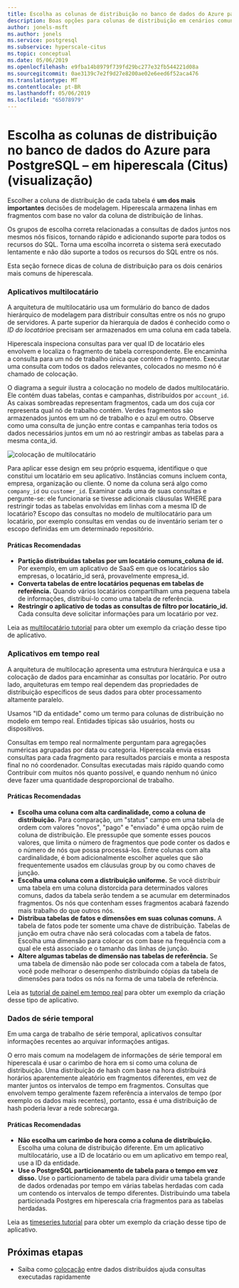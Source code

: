 ```yaml
---
title: Escolha as colunas de distribuição no banco de dados do Azure para PostgreSQL – em hiperescala (Citus) (visualização)
description: Boas opções para colunas de distribuição em cenários comuns de hiperescala
author: jonels-msft
ms.author: jonels
ms.service: postgresql
ms.subservice: hyperscale-citus
ms.topic: conceptual
ms.date: 05/06/2019
ms.openlocfilehash: e9fba14b8979f739fd29bc277e32fb544221d08a
ms.sourcegitcommit: 0ae3139c7e2f9d27e8200ae02e6eed6f52aca476
ms.translationtype: MT
ms.contentlocale: pt-BR
ms.lasthandoff: 05/06/2019
ms.locfileid: "65078979"
---
```

# <a name="choose-distribution-columns-in-azure-database-for-postgresql--hyperscale-citus-preview"></a>Escolha as colunas de distribuição no banco de dados do Azure para PostgreSQL – em hiperescala (Citus) (visualização)

Escolher a coluna de distribuição de cada tabela é **um dos mais importantes** decisões de modelagem. Hiperescala armazena linhas em fragmentos com base no valor da coluna de distribuição de linhas.

Os grupos de escolha correta relacionadas a consultas de dados juntos nos mesmos nós físicos, tornando rápido e adicionando suporte para todos os recursos do SQL. Torna uma escolha incorreta o sistema será executado lentamente e não dão suporte a todos os recursos do SQL entre os nós.

Esta seção fornece dicas de coluna de distribuição para os dois cenários mais comuns de hiperescala.

### <a name="multi-tenant-apps"></a>Aplicativos multilocatário

A arquitetura de multilocatário usa um formulário do banco de dados hierárquico de modelagem para distribuir consultas entre os nós no grupo de servidores.  A parte superior da hierarquia de dados é conhecido como o *ID do locatário*e precisam ser armazenados em uma coluna em cada tabela.

Hiperescala inspeciona consultas para ver qual ID de locatário eles envolvem e localiza o fragmento de tabela correspondente. Ele encaminha a consulta para um nó de trabalho única que contém o fragmento. Executar uma consulta com todos os dados relevantes, colocados no mesmo nó é chamado de colocação.

O diagrama a seguir ilustra a colocação no modelo de dados multilocatário. Ele contém duas tabelas, contas e campanhas, distribuídos por `account_id`. As caixas sombreadas representam fragmentos, cada um dos cuja cor representa qual nó de trabalho contém. Verdes fragmentos são armazenados juntos em um nó de trabalho e o azul em outro. Observe como uma consulta de junção entre contas e campanhas teria todos os dados necessários juntos em um nó ao restringir ambas as tabelas para a mesma conta\_id.

![colocação de multilocatário](media/concepts-hyperscale-choosing-distribution-column/multi-tenant-colocation.png)

Para aplicar esse design em seu próprio esquema, identifique o que constitui um locatário em seu aplicativo. Instâncias comuns incluem conta, empresa, organização ou cliente. O nome da coluna será algo como `company_id` ou `customer_id`. Examinar cada uma de suas consultas e pergunte-se: ele funcionaria se tivesse adicionais cláusulas WHERE para restringir todas as tabelas envolvidas em linhas com a mesma ID de locatário?
Escopo das consultas no modelo de multilocatário para um locatário, por exemplo consultas em vendas ou de inventário seriam ter o escopo definidas em um determinado repositório.

#### <a name="best-practices"></a>Práticas Recomendadas

-   **Partição distribuídas tabelas por um locatário comuns\_coluna de id.** Por exemplo, em um aplicativo de SaaS em que os locatários são empresas, o locatário\_id será, provavelmente empresa\_id.
-   **Converta tabelas de entre locatários pequenas em tabelas de referência.** Quando vários locatários compartilham uma pequena tabela de informações, distribuí-lo como uma tabela de referência.
-   **Restringir o aplicativo de todas as consultas de filtro por locatário\_id.** Cada consulta deve solicitar informações para um locatário por vez.

Leia as [multilocatário tutorial](./tutorial-design-database-hyperscale-multi-tenant.md) para obter um exemplo da criação desse tipo de aplicativo.

### <a name="real-time-apps"></a>Aplicativos em tempo real

A arquitetura de multilocação apresenta uma estrutura hierárquica e usa a colocação de dados para encaminhar as consultas por locatário. Por outro lado, arquiteturas em tempo real dependem das propriedades de distribuição específicos de seus dados para obter processamento altamente paralelo.

Usamos "ID da entidade" como um termo para colunas de distribuição no modelo em tempo real. Entidades típicas são usuários, hosts ou dispositivos.

Consultas em tempo real normalmente perguntam para agregações numéricas agrupadas por data ou categoria. Hiperescala envia essas consultas para cada fragmento para resultados parciais e monta a resposta final no nó coordenador. Consultas executadas mais rápido quando como Contribuir com muitos nós quanto possível, e quando nenhum nó único deve fazer uma quantidade desproporcional de trabalho.

#### <a name="best-practices"></a>Práticas Recomendadas

-   **Escolha uma coluna com alta cardinalidade, como a coluna de distribuição.** Para comparação, um \"status\" campo em uma tabela de ordem com valores "novos", "pago" e "enviado" é uma opção ruim de coluna de distribuição. Ele pressupõe que somente esses poucos valores, que limita o número de fragmentos que pode conter os dados e o número de nós que possa processá-los. Entre colunas com alta cardinalidade, é bom adicionalmente escolher aqueles que são frequentemente usados em cláusulas group by ou como chaves de junção.
-   **Escolha uma coluna com a distribuição uniforme.** Se você distribuir uma tabela em uma coluna distorcida para determinados valores comuns, dados da tabela serão tendem a se acumular em determinados fragmentos. Os nós que contenham esses fragmentos acabará fazendo mais trabalho do que outros nós.
-   **Distribua tabelas de fatos e dimensões em suas colunas comuns.**
    A tabela de fatos pode ter somente uma chave de distribuição. Tabelas de junção em outra chave não será colocadas com a tabela de fatos. Escolha uma dimensão para colocar os com base na frequência com a qual ele está associado e o tamanho das linhas de junção.
-   **Altere algumas tabelas de dimensão nas tabelas de referência.** Se uma tabela de dimensão não pode ser colocada com a tabela de fatos, você pode melhorar o desempenho distribuindo cópias da tabela de dimensões para todos os nós na forma de uma tabela de referência.

Leia as [tutorial de painel em tempo real](./tutorial-design-database-hyperscale-realtime.md) para obter um exemplo da criação desse tipo de aplicativo.

### <a name="timeseries-data"></a>Dados de série temporal

Em uma carga de trabalho de série temporal, aplicativos consultar informações recentes ao arquivar informações antigas.

O erro mais comum na modelagem de informações de série temporal em hiperescala é usar o carimbo de hora em si como uma coluna de distribuição. Uma distribuição de hash com base na hora distribuirá horários aparentemente aleatório em fragmentos diferentes, em vez de manter juntos os intervalos de tempo em fragmentos. Consultas que envolvem tempo geralmente fazem referência a intervalos de tempo (por exemplo os dados mais recentes), portanto, essa é uma distribuição de hash poderia levar a rede sobrecarga.

#### <a name="best-practices"></a>Práticas Recomendadas

-   **Não escolha um carimbo de hora como a coluna de distribuição.** Escolha uma coluna de distribuição diferente. Em um aplicativo multilocatário, use a ID de locatário ou em um aplicativo em tempo real, use a ID da entidade.
-   **Use o PostgreSQL particionamento de tabela para o tempo em vez disso.** Use o particionamento de tabela para dividir uma tabela grande de dados ordenadas por tempo em várias tabelas herdadas com cada um contendo os intervalos de tempo diferentes.  Distribuindo uma tabela particionada Postgres em hiperescala cria fragmentos para as tabelas herdadas.

Leia as [timeseries tutorial](https://aka.ms/hyperscale-tutorial-timeseries) para obter um exemplo da criação desse tipo de aplicativo.

## <a name="next-steps"></a>Próximas etapas
- Saiba como [colocação](concepts-hyperscale-colocation.md) entre dados distribuídos ajuda consultas executadas rapidamente
